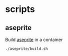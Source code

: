 # scripts

## aseprite

Build [aseprite](https://www.aseprite.org/) in a container

```bash
./aseprite/build.sh
```
